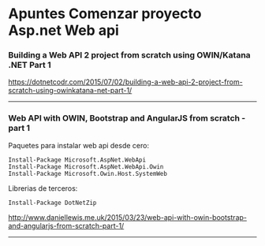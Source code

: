 # Apuntes Comenzar proyecto Asp.net Web api

### **Building a Web API 2 project from scratch using OWIN/Katana .NET Part 1**

https://dotnetcodr.com/2015/07/02/building-a-web-api-2-project-from-scratch-using-owinkatana-net-part-1/

___

### **Web API with OWIN, Bootstrap and AngularJS from scratch - part 1**


Paquetes para instalar web api desde cero:
~~~
Install-Package Microsoft.AspNet.WebApi  
Install-Package Microsoft.AspNet.WebApi.Owin  
Install-Package Microsoft.Owin.Host.SystemWeb 
~~~

Librerias de terceros:
~~~
Install-Package DotNetZip

~~~

http://www.daniellewis.me.uk/2015/03/23/web-api-with-owin-bootstrap-and-angularjs-from-scratch-part-1/

___


